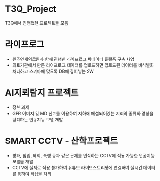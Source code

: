 # T3Q_Project
T3Q에서 진행했던 프로젝트들 모음 


# 라이프로그 
- 원주연세의료원과 함께 진행한 라이프로그 빅데이터 플랫폼 구축 사업
- 의료기관에서 만든 라이프로그 데이터를 업로드하면 업로드된 데이터를 비식별화 처리하고 스키마에 맞도록 DB에 집어넣는 SW

# AI지뢰탐지 프로젝트 
- 정부 과제
- GPR 이미지 및 MD 신호를 이용하여 지하에 매설되어있는 지뢰의 종류와 명칭을 탐지하는 인공지능 모델 개발

# SMART CCTV - 산학프로젝트 
- 방화, 침입, 배회, 폭행 등과 같은 문제를 인식하는 CCTV에 적용 가능한 인공지능 모델을 개발
- CCTV에 실제로 적용 불가하여 유튜브 라이브스트리밍에 연결하여 실시간 데이터를 통하여 작업을 처리 
